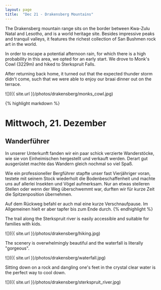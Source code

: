 ```yaml
---
layout: page
title:  "Dec 21 - Drakensberg Mountains"
---
```


The Drakensberg mountain range sits on the border between Kwa-Zulu Natal and Lesotho, and is a world heritage site. Besides impressive peaks and tranquil valleys, it features the richest collection of San Bushmen rock art in the world.

In order to escape a potential afternoon rain, for which there is a high probability in this area, we opted for an early start. We drove to Monk's Cowl (3229m) and hiked to Sterkspruit Falls.

After returning back home, it turned out that the expected thunder storm didn't come, such that we were able to enjoy our braai dinner out on the terrace.

![]({{ site.url }}/photos/drakensberg/monks_cowl.jpg)

{% highlight markdown %}
# Mittwoch, 21. Dezember
## Wanderführer

In unserer Unterkunft fanden wir ein paar schick verzierte Wanderstöcke, wie sie von Einheimischen hergestellt und verkauft werden. Derart gut ausgerüstet machte das Wandern gleich nochmal so viel Spaß.

Wie ein professioneller Bergführer stapfte unser fast Vierjähriger voran, testete mit seinem Stock wiederholt die Bodenbeschaffenheit und machte uns auf allerlei Insekten und Vögel aufmerksam. Nur an etwas steileren Stellen oder wenn der Weg überschwemmt war, durften wir für kurze Zeit die Spitzenposition übernehmen.

Auf dem Rückweg befahl er auch mal eine kurze Verschnaufpause. Im Allgemeinen hielt er aber tapfer bis zum Ende durch.
{% endhighlight %}

The trail along the Sterkspruit river is easily accessible and suitable for families with kids.

![]({{ site.url }}/photos/drakensberg/hiking.jpg)

The scenery is overwhelmingly beautiful and the waterfall is literally "gorgeous".

![]({{ site.url }}/photos/drakensberg/waterfall.jpg)

Sitting down on a rock and dangling one's feet in the crystal clear water is the perfect way to cool down.

![]({{ site.url }}/photos/drakensberg/sterkspruit_river.jpg)
